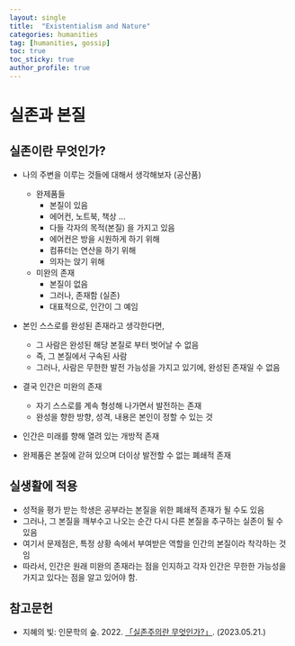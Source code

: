 ```yaml
---
layout: single
title:  "Existentialism and Nature"
categories: humanities
tag: [humanities, gossip]
toc: true
toc_sticky: true
author_profile: true
---
```


# 실존과 본질

## 실존이란 무엇인가?
- 나의 주변을 이루는 것들에 대해서 생각해보자 (공산품)
    - 완제품들
        - 본질이 있음
        - 에어컨, 노트북, 책상 ...
        - 다들 각자의 목적(본질) 을 가지고 있음
        - 에어컨은 방을 시원하게 하기 위해
        - 컴퓨터는 연산을 하기 위해
        - 의자는 앉기 위해
    - 미완의 존재
        - 본질이 없음
        - 그러나, 존재함 (실존)
        - 대표적으로, 인간이 그 예임

- 본인 스스로를 완성된 존재라고 생각한다면,
    - 그 사람은 완성된 해당 본질로 부터 벗어날 수 없음
    - 즉, 그 본질에서 구속된 사람
    - 그러나, 사람은 무한한 발전 가능성을 가지고 있기에, 완성된 존재일 수 없음

- 결국 인간은 미완의 존재
    - 자기 스스로를 계속 형성해 나가면서 발전하는 존재
    - 완성을 향한 방향, 성격, 내용은 본인이 정할 수 있는 것

- 인간은 미래를 향해 열려 있는 개방적 존재
- 완제품은 본질에 갇혀 있으며 더이상 발전할 수 없는 폐쇄적 존재

## 실생활에 적용
- 성적을 평가 받는 학생은 공부라는 본질을 위한 폐쇄적 존재가 될 수도 있음
- 그러나, 그 본질을 깨부수고 나오는 순간 다시 다른 본질을 추구하는 실존이 될 수 있음
- 여기서 문제점은, 특정 상황 속에서 부여받은 역할을 인간의 본질이라 착각하는 것임
- 따라서, 인간은 원래 미완의 존재라는 점을 인지하고 각자 인간은 무한한 가능성을 가지고 있다는 점을 알고 있어야 함.

## 참고문헌
- 지혜의 빛: 인문학의 숲. 2022. [「실존주의란 무엇인가?」](https://www.youtube.com/watch?v=G_SiF6Oqqlk). (2023.05.21.)